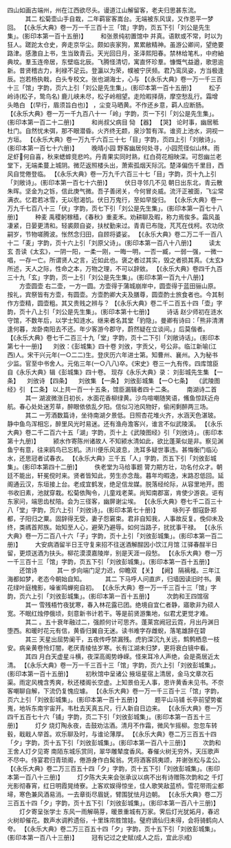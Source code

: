 <!-- { "loadSidebar": true } -->
四山如画古端州，州在江西欲尽头。谩道江山解留客，老夫归思甚东流。
　　　其二
松菊壶山手自栽，二年羁宦客嵩台。无端被东风误，又作恩平一梦回。
 【《永乐大典》卷一万一千三百十三「馆」字韵，页五下引「刘公是先生集」。(影印本第一百十五册)】 
　　和张景纯初置馆中
并真。语默或不常，时以为狂人。蹉跎太仓史，奔走京华尘。颇如丧家狗，累累敝精神。虽游公卿间，望绝要路津。感激自上书，生当致青云。天光回日月，圣泽熙阳春。禁林给笔札，中府紬典坟。羣玉连帝居，东壁临北辰。飞腾怪清切，寓直怀珍羣。慷慨气益遒，歌思逾新。昔贤稽古力，利禄不足云。登瀛以为荣，幞被宁厌频。君乃鸾凤姿，方当极逢辰。岂若杨执戟，白头专校文。张也湖海士，心与
 【《永乐大典》卷一万一千三百十三「馆」字韵，页六上引「刘公是先生集」。(影印本第一百十五册)】 
　　松子岭诗(松子，鸷鸟名)
鹿儿峡未尽，松子岭相望。走险暇择荫，摩空愁乱行。霜增头皓白 【(早行，眉须旨白也)】 ，尘变马晒黄。不作还乡意，羁人应断肠。
 【《永乐大典》卷一万一千九百八十一「岭」字韵，页一下引「刘公是先生集」。(影印本第一百二十二册)】 
　　和尚叔父病目
恸 【器】  【哭】 论时事，幽居秪杜门。自然忧未弭，那不眼潜昏。火齐终无颣，泉沙暂有浑。谁资上池水，洞视一方垣。
 【《永乐大典》卷一万九千六百三十七「目」字韵，页四上引「刘敞诗」。(影印本第一百七十六册)】 
　　晚晴小园
野客幽居何处寻，小园荒径似山林。雨足虾何自喜，秋来蟋蟀竞悲吟。丹青果实同时熟，红白荷花相映深。可怨幽兰老堂下，无端柔蔓上城阴。微茫返照楼头出，萧索孤烟天际沉。楚泽偏伤千里目，西风自觉倦登临。
 【《永乐大典》卷一万九千六百三十七「目」字韵，页十九上引「刘敞诗」。(影印本第一百七十六册)】 
　　伏日寻邻几不见
朝日出东北，青云散朱晖。坚金为之铄，信此庚气微。吾子善闭关，今何冒炎威。流汗正被面，飞尘常满衣。忆君若冰雪，无以慰渴饥。伏日万鬼行，至如早旋归。
 【《永乐大典》卷一万九千七百八十三「伏」字韵，页七下引「刘公是先生集」。(影印本第一百七十八册)】 
　　种麦
禹稷躬稼穑，《春秋》重麦禾。劝耕聊及暇，称力焉俟多。霜风虽凄紧，日晏更清和。轻裘颇自姿，扶杖勤来过。青青已布陇，芃芃在伐柯。农功欣嗣岁，节物嗟腾波。怅然念归田，自顾将婆娑。
 【《永乐大典》卷二万二千一百八十二「麦」字韵，页十六上引「刘原父诗」。(影印本第一百八十八册)】 
　　读太玄 
吾读《太玄》，一阴一阳，一柔一刚，一晦一明，一否一臧，一弱一强，一微一唱，一存一亡。所谓贤人之言，近如此也。褒之者过其实，毁之者损其真。《太玄》所述，天人之际，性命之本，万物之理，不可以辞敓。
 【《永乐大典》卷四千九百三十九「玄」字韵，页一上引「刘公是先生集」。(影印本第一百九十八册)】 
　　方壶圆壶
右二壶，一方一圆。方壶得于蒲城崩岸中，圆壶得于蓝田骊山原。按礼，宾祭皆有方壶，有圆壶。方壶酌卿大夫及膳尊，圆壶酌士旅食者也。今其制作方壶精，圆壶粗。其又贵贱之辨与？
 【《永乐大典》卷二千二百五十四「壶」字韵，页十八上引「刘公是先生集」。(影印本第十七册)】 
　　诗话 
赵少师初在涟水守馆，不数年后，以学士知涟水。继来者名其堂「豹隐」。曼卿有诗曰：「熊非清渭逢何暮，龙卧南阳去不还。年少客游今郡守，蔚然疑在立谈间。」后莫偕者。
 【《永乐大典》卷七千二百三十九「堂」字韵，页十二下引「刘敞诗话」。(影印本第七十一册)】 
　刘攽：《彭城集》四十卷
刘攽，字贡父，号公非。临江新喻(江西)人。宋干兴元年(一○二二)生。登庆历六年进士第。知曹州、襄州。入为秘书少监。官至中书舍人。元佑三年(一○八八)卒。《宋史》卷三一九有传。四库馆臣自《永乐大典》辑《彭城集》四十卷。
现存《永乐大典》录：
刘彭城先生集 【一条】 　刘攽诗 【四条】 　刘攽集 【一条】 
刘攽彭城集 【一○七条】 　《武陵图经》引 【二条】 
以上共一百一十五条，馆臣漏辑者四十二条。
　　南湖诗二首
　　　其一
湖波微涨日初长，水面花香柳绿黄。沙鸟喧嘲随笑语，鯈鱼惊跃近舟航。春心处处迷芳草，醉眼依依乱夕阳。信似习池风物好，偷闲剩醉两三场。
　　　其二
一芳酒数篇诗，坐待南湖夕景低。日照杏花堆火齐，水涵天色湛玻。静中鱼鸟浑相忘，醉里风光时易迷。还有渔舟澹客兴，谁言不似武陵溪。
 【《永乐大典》卷二千二百六十五「湖」字韵，页十上《武陵图经》引「刘攽诗」。(影印本第十九册)】 
　　颍水作寄陈州诸故人
不知颍水清如此，欲比蓬莱似是非。察见渊鱼宁有意，往来鸥鸟已忘机。济川便乐风波息，洗耳多疑世事违。甚悔衡门临沁水，还思冠者试春衣。
 【《永乐大典》三千五「人」字韵，页五下引「刘攽彭城集」。(影印本第四十二册)】 
　　佚老堂为马给事题
膂力期方壮，功名付众才。朝廷不能出，轩冕傥时来。贤者皆知此，劳生亦念哉。暮年均暇逸，末路忍低回。延阁通云汉，东垣接上台。老成宜鹤发，绝足信龙媒。脱落经纶际，从容里地开。图书收旧素，池就穿栽。松菊依陶令，儿童戏老莱。尚知南郡富，肯使少游哀。讵有东家问，端思齿杖陪。会为三径客，幽屏谢尘埃。
 【《永乐大典》卷七千二百三十八「堂」字韵，页六上引「刘攽诗」。(影印本第七十册)】 
　　咏列子
御寇卧郑都，子阳归之粟。固辞得无受，妻子怨窘束。君非自知我，人事故反复。俛仰未及终，类禡首邦族。始知至人心，避荣乃避辱。如何当路子，扰扰事干禄。
 【《永乐大典》卷一万二百八十六「子」字韵，页十上引「刘攽彭城集」。(影印本第一百二册)】 
　　大安病酒留半日王守复来招不往送酒解酲因小饮江月馆
江驿春酲半日留，更烦送酒为扶头。柳花漠漠嘉陵岸，别是天涯一段愁。
 【《永乐大典》卷一万一千三百十三「馆」字韵，页五下引「刘攽彭城集」。(影印本第一百十五册)】 
　　还馆诗
　　　其一
步向端门足力迟，仰瞻双 【关】  【阙】 隔褵褷。三年江海都如梦，老态今朝始自知。
　　　其二
下马呼人问直庐，归墙因读旧时书。黄花绿叶庭槐影，噪雀鸣蝉宛自初。
 【《永乐大典》卷一万一千三百十三「馆」字韵，页六上引「刘攽彭城集」。(影印本第一百十五册)】 
　　次韵和王四馆宿
　　　其一
雪残梧竹夜犹寒，春入林花露已团。绝境自宜仁者静，寤歌非为硕人宽。不眠红烛停俄顷，刻意新书计若干。等是前贤游集地，似君尤更觉才难。
　　　其二
。五十衰年融过二，强颜何计可思齐。蓬莱宫阙冠云霓，月出丹渊日堕西。和暖时花元有信，黄昏归翼自无迷。读书难字存雌蜺，落笔雄辞在碧
　　　其三
天星出屈势阑干，五夜传呼禁漏残。虎豹深沉九关远，鹪鹩栖息一枝安。病亲黄卷怜灯闇，老厌青绫怯岁寒。长有江湖未归梦，更将衰白镜中看。
　　　其四
月白天虚星斗横，夜深高阁势峥嵘。怪来耳冷人声绝，会是斋居近太清。
 【《永乐大典》卷一万一千三百十三「馆」字韵，页六上引「刘攽彭城集」。(影印本第一百十五册)】 
　　初秋馆中呈诸公
掖垣星宿上清居，金马文章次石渠。雨定风槐含秀爽，秋还楼阁长空虚。上知景伯无人事，恩许黄香未见书。不奈客嘲聊自解，下流仍复愧应璩。
 【《永乐大典》卷一万一千三百十三「馆」字韵，页六上引「刘攽彭城集」。(影印本第一百十五册)】 
　　题平山马铺
长亭前望势崔嵬，地坼东南宇宙开。韦杜去天真五尺，行人新自日边来。
 【《永乐大典》卷一万四千五百七十六「铺」字韵，页二下引「刘攽彭城集」。(影印本第一百五十三册)】 
　　灯夕
烧灯陶永夜，击鼓劝沽酒。清月不作霜，微风乍摇柳。忽忽车转毂，戢戢人举首。欢乐聊及时，与谁论薄厚。
 【《永乐大典》卷二万三百五十四「夕」字韵，页十五下引「刘攽彭城集」。(影印本第一百八十三册)】 
　　次韵和王舍人灯夕见寄
南陌东城乐赏同，翠华雕辇度香风。春催火树无穷外，天压歌声不尽中。侍宴君归青琐阁，倦游身作白髯翁。凭将酒客鸱夷颂，并谢张松与孟公。
 【《永乐大典》卷二万三百五十四「夕」字韵，页十五下引「刘攽彭城集」。(影印本第一百八十三册)】 
　　灯夕陈大夫来会张承议以病不出有诗赠陈次韵和之
千灯光影彻春宵，红日明霞晃绮寮。上客欢娱得惊坐，佳人歌笑敌蓝桥。雪花带雨尘都埽，寒色兼风酒易消。一去章街尽眉妩，臂围犹怯月边朝。
 【《永乐大典》卷二万三百五十四「夕」字韵，页十五下引「刘攽彭城集」。(影印本第一百八十三册)】 
　　灯夕寄呈张学士
东风一雨解萌芽，暖景重城有万家。霁后灯光犹妬月，春迟火树却催花。数声水调矜遗俗，十里珠帘胜馆娃。璧府谪仙归未得，会将骑鹤向人夸。
 【《永乐大典》卷二万三百五十四「夕」字韵，页十五下引「刘攽彭城集」。(影印本第一百八十三册)】 
　　冠有记过之史赋(成人之后，宜此示戒)
